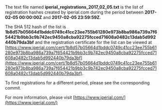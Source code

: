 The text file named **iperial_registrations_2017_02_05.txt** is the list of registration hashes created by iperial.com during the period between **2017-02-05 00:00:00Z** and **2017-02-05 23:59:59Z**.

The SHA 512 hash of the list is **1b8d57b05664d1bddc0749c41cc23ee755b61280e973b8ba986a739a7f654421b9bb3c9b742ec9450a8cba92275fcced71608a0482c13dab5d992440b79da3bf** and the registration certificate for the list can be viewed at [https://www.iperial.com/cert/1b8d57b05664d1bddc0749c41cc23ee755b61280e973b8ba986a739a7f654421b9bb3c9b742ec9450a8cba92275fcced71608a0482c13dab5d992440b79da3bf](https://www.iperial.com/cert/1b8d57b05664d1bddc0749c41cc23ee755b61280e973b8ba986a739a7f654421b9bb3c9b742ec9450a8cba92275fcced71608a0482c13dab5d992440b79da3bf).

To find registrations for a different period, please see the corresponding commit.

For more information, please visit [https://www.iperial.com/](https://www.iperial.com/)
